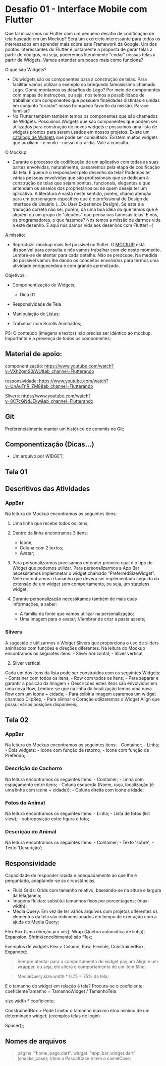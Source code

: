 # Desafio 01 - Interface Mobile com Flutter

Que tal iniciarmos no Flutter com um pequeno desafio de codificação de tela baseado em um Mockup? Será um exercício interessante para todos os interessados em aprender mais sobre este Framework da Google. Um dos pontos interessantes do Flutter é justamente a proposta de gerar telas a partir de códigos, ou seja, poderemos literalmente "codar" nossas telas a partir de Widgets. Vamos entender um pouco mais como funciona?

O que são Widgets?

- Os widgets são os componentes para a construção de telas. Para facilitar vamos utilizar o exemplo do brinquedo famosíssimo chamado Lego. Como montamos os desafios do Lego? Por meio de componentes com mapas de instruções, ou seja, nós temos a possibilidade de trabalhar com componentes que possuem finalidades distintas e unidas em conjunto "criarão" nosso brinquedo favorito da missão. Parace familiar?
- No Flutter também também temos os componentes que são chamados de Widgets. Possuimos Widgets que são componentes que podem ser utilizados para construção de novos widgets e possuimos uma lista de widgets prontos para serem usados em nossos projetos. Existe um [catálogo de Widgets](https://docs.flutter.dev/development/ui/widgets) que pode ser consultado. Existem muitos widgets que auxiliam - e muito - nosso dia-a-dia. Vale a consulta.

O Mockup!

- Durante o processo de codificação de um aplicativo com todas as suas partes envolvidas, naturalmente, passaremos pela etapa de codificação da tela. E quem é o responsável pelo desenho da tela? Podemos ter várias pessoas envolvidas que são profissionais que se dedicam à construção de telas que sejam bonitas, funcionais, elegantes e que antendam os anseios dos proprietários ou de quem deseja ter um aplicativo. A literatura é vasta neste sentido, porém, chamo atenção para um personagem específico que é o profissional de Design de Interface de Usuário (...Ou User Experience Design). Se esta é a tradução correta não sei, porém, dá uma boa ideia do que temos que é alguém ou um grupo de "alguéns" que pensa nas famosas telas! E nós, os programadores, o que fazemos? Nós temos a missão de darmos vida a este desenho. E aqui nós damos vida aos desenhos com Flutter! =)

A missão:

- Reproduzir mockup mais fiel possivel no flutter. O [MOCKUP](https://dribbble.com/shots/11779683-PET-ADOPTION-APP/attachments/3403695?mode=media) está disponível para consulta e nós vamos trabalhar com ele neste momento. Lembre-se de atentar para cada detalhe. Não se preocupe. Na medida do possível vamos lhe dando os conceitos envolvidos para termos uma atividade enriquecedora e com grande aprendizado.

Objetivos:

- Componentização de Widgets;
    - Dica 01

- Responsividade de Tela
- Manipulação de Listas;
- Trabalhar com Scrolls Aninhados;

PS: O conteúdo (imagens e textos) não precisa ser idêntico ao mockup. Importante é a presença de todos os componentes;

## Material de apoio:

componentização: https://www.youtube.com/watch?v=VXh2gmS0jWU&ab_channel=Flutterando

responsividade: https://www.youtube.com/watch?v=UnAuTnR_ZM8&ab_channel=Flutterando

Slivers: https://www.youtube.com/watch?v=8C7cGNdJEkw&ab_channel=Flutterando

## Git

Preferencialmente manter um histórico de commits no Git;

## Componentização (Dicas...)
- Um arquivo por WIDGET;

## Tela 01
## Descritivos das Atividades
### AppBar
Na leitura do Mockup encontramos os seguintes itens:
1. Uma linha que recebe todos os itens;

2. Dentro da linha encontramos 3 itens:
    - Icone;
    - Coluna com 2 textos;
    - Avatar;

3. Para personalizarmos precisamos entender primeiro qual é o tipo de Widget que podemos utilizar. Para personalizarmos a App Bar necessitamos implemnetar o widget chamado "PreferredSizeWidget". Nele encontramos o tamanho que deverá ser implementado seguido da extensão de um widget sem comportamento, ou seja, um stateless widget. 

4. Durante personalização necessitamos também de mais duas informações, a saber:
    - A família da fonte que vamos utilizar na personalização;
    - Uma imagem para o avatar; //lembrar de criar a pasta assets;

### Slivers
A sugestão é utilizarmos o Widget Slivers que proporciona o uso de sliders aninhados com funções e direções diferentes. 
Na leitura do Mockup encontramos os seguintes itens:
    - Sliver horizontal;
    - Sliver vertical;

2. Sliver vertical:

Cada um dos itens da lista pode ser construídos com os seguintes Widgets:
    - Container com todos os itens;
    - Row com todos os itens;
    - Para separar e garantir a posição da Imagem + Descrições estes itens são envolvidos em uma nova Row; Lembre-se que na linha da localização temos uma nova Row com um icone + cidade;
    - Para exibir a imagem usaremos um widget chamado ClipRep;
    - Para alinhar o Coração utilizaremos o Widget Align que possui várias posições disponíveis;

## Tela 02
### AppBar
Na leitura do Mockup encontramos os seguintes itens:
    - Container;
    - Linha;
    - Dois widgets:
        - Icone com função de retorno;
        - Icone com função de Preferido;

### Descrição do Cachorro
Na leitura encontramos os seguintes itens:
    - Container;
    - Linha com espaçamento entre itens;
    - Coluna esquerda (Nome, raça, localização (é uma linha com ícone + cidade));
    - Coluna direita com ícone e idade;


### Fotos do Animal
Na leitura encontramos os seguintes itens:
    - Linha;
    - Lista de fotos (list view);
    - sobreposição entre figura e foto;

### Descrição do Animal
Na leitura encontramos os seguintes itens:
    - Container;
    - Texto 'sobre';
    - Texto 'Descrição';



## Responsividade
Capacidade de responder rapida e adequadamente ao que lhe é perguntado, adaptando-se às circustâncias;

- Fluid Grids: Grids com tamanho relativo, baseando-se na altura e largura da tela/janela;
- Imagens fluidas: substitui tamanhos fixos por porcentagens; (max-width);
- Media Query: Em vez de ter vários arquivos com projetos diferentes os elementos da tela são redimensionados em tempo de execução com a ajuda do Media Query;

Flex Box (Uma direção por vez);
Wrap (Quebra automática de linha);
Expansion, Shrink(encolhimento) são Flex; 

Exemplos de widgets Flex > Column, Row, Flexible, ConstrainedBox, Expanded;

> Sempre atentar para o comportamento do widget pai;
> um Align é um wrapper, ou seja, ele altera o comportamento de um item filho;

> MediaQuery.size.width * 0.75 = 75% da tela;

E o tamanho do widget em relação à tela?
Procura-se o coeficiente:
coeficienteTamanho = TamanhoWidget / TamanhoTela

size.width * coeficiente;

ConstrainedBox > Pode Limitar o tamanho máximo e/ou mínimo de um determinado widget; (exemplos telas de login)

Spacer();

## Nomes de arquivos
> página: "home_page.dart".
> widget: "app_bar_widget.dart" (snacke_case); //tem o PascalCase e tem o camelCase;